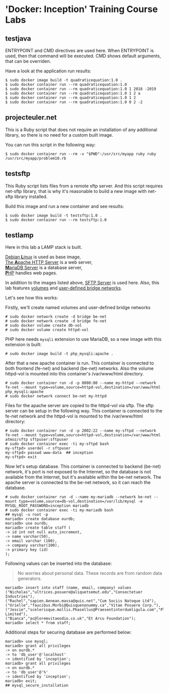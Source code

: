 # 'Docker: Inception' Training Course Labs

## testjava
ENTRYPOINT and CMD directives are used here.
When ENTRYPOINT is used, then that command will be executed.
CMD shows default arguments, that can be overriden.

Have a look at the application run results:
```shell extension
$ sudo docker image build -t quadraticequation:1.0 .
$ sudo docker container run --rm quadraticequation:1.0
$ sudo docker container run --rm quadraticequation:1.0 1 2018 -2019
$ sudo docker container run --rm quadraticequation:1.0 1 2 a
$ sudo docker container run --rm quadraticequation:1.0 1 2
$ sudo docker container run --rm quadraticequation:1.0 0 2 -2
```

## projecteuler.net
This is a Ruby script that does not require an installation of any additional library, so there is no need for a custom built image.

You can run this script in the following way:
```shell extension
$ sudo docker container run --rm -v "$PWD":/usr/src/myapp ruby ruby /usr/src/myapp/problem10.rb
```

## testsftp
This Ruby script lists files from a remote sftp server. And this script requires net-sftp library, that is why it's reasonable to build a new image with net-sftp library installed.

Build this image and run a new container and see results:
```shell extension
$ sudo docker image build -t testsftp:1.0 .
$ sudo docker container run --rm testsftp:1.0
```

## testlamp
Here in this lab a LAMP stack is built. 

[Debian **L**inux](https://store.docker.com/images/debian) is used as base image,  
[The **A**pache HTTP Server](https://store.docker.com/images/httpd) is a web server,  
[**M**ariaDB Server](https://store.docker.com/images/mariadb) is a database server,  
[**P**HP](https://store.docker.com/images/php) handles web pages.  

In addition to the images listed above, [SFTP Server](https://store.docker.com/community/images/atmoz/sftp) is used here. Also, this lab features [volumes](https://docs.docker.com/storage/volumes/) and [user-defined bridge networks](https://docs.docker.com/network/bridge/).

Let's see how this works:

Firstly, we'll create named volumes and user-defined bridge networks
```shell extension
# sudo docker network create -d bridge be-net
# sudo docker network create -d bridge fe-net
# sudo docker volume create db-vol
# sudo docker volume create httpd-vol
```

PHP here needs `mysqli` extension to use MariaDB, so a new image with this extension is built:
```shell extension
# sudo docker image build -t php_mysqli:apache .
```

After that a new apache container is run. This container is connected to both frontend (fe-net) and backend (be-net) networks. Also the volume httpd-vol is mounted into this container's /var/www/html directory.
```shell extension
# sudo docker container run -d -p 8080:80 --name my-httpd --network fe-net --mount type=volume,source=httpd-vol,destination=/var/www/html php_mysqli:apache
# sudo docker network connect be-net my-httpd
```

Files for the apache server are copied to the httpd-vol via sftp. The sftp server can be setup in the following way. This container is connected to the fe-net network and the httpd-vol is mounted to the /var/www/html directory:
```shell extension
# sudo docker container run -d -p 2002:22 --name my-sftpd --network fe-net --mount type=volume,source=httpd-vol,destination=/var/www/html atmoz/sftp sftpuser:sftpuser
# sudo docker container exec -ti my-sftpd bash
my-sftpd> userdel -r sftpuser
my-sftpd> passwd www-data  ## inception
my-sftpd> exit
```

Now let's setup database. This container is connected to backend (be-net) network, it's port is not exposed to the Internet, so the database is not available from the Internet, but it's available within the be-net network. The apache server is connected to the be-net network, so it can reach the database.

```shell extension
# sudo docker container run -d --name my-mariadb --network be-net --mount type=volume,source=db-vol,destination=/var/lib/mysql -e MYSQL_ROOT_PASSWORD=inception mariadb
# sudo docker container exec -ti my-mariadb bash
## mysql -u root -p
mariadb> create database ourdb;
mariadb> use ourdb;
mariadb> create table staff (
-> id int not null auto_increment,
-> name varchar(50),
-> email varchar (100),
-> company varchar(100),
-> primary key (id)
);
```
Following values can be inserted into the database:
> No worries about personal data. These records are from random data generators.
```shell extension
mariadb> insert into staff (name, email, company) values
("Nicholas","ultrices.posuere@aliquetsemut.edu","Consectetuer Industries"),
("Rachel","sapien.Aenean.massa@quis.net","Cum Sociis Natoque Ltd"),
("Urielle","faucibus.Morbi@Quisquenonummy.ca","Vitae Posuere Corp."),
("Jescie","scelerisque.mollis.Phasellus@Praesentinterdumligula.com","Placerat Limited"),
("Bianca","ac@loremvitaeodio.co.uk","Et Arcu Foundation");
mariadb> select * from staff;
```
Additional steps for securing database are performed below:
```shell extension
mariadb> use mysql;
mariadb> grant all privileges
-> on ourdb.*
-> to 'db_user'@'localhost'
-> identified by 'inception';
mariadb> grant all privileges
-> on ourdb.*
-> to 'db_user'@'%'
-> identified by 'inception';
mariadb> exit;
## mysql_secure_installation
```

